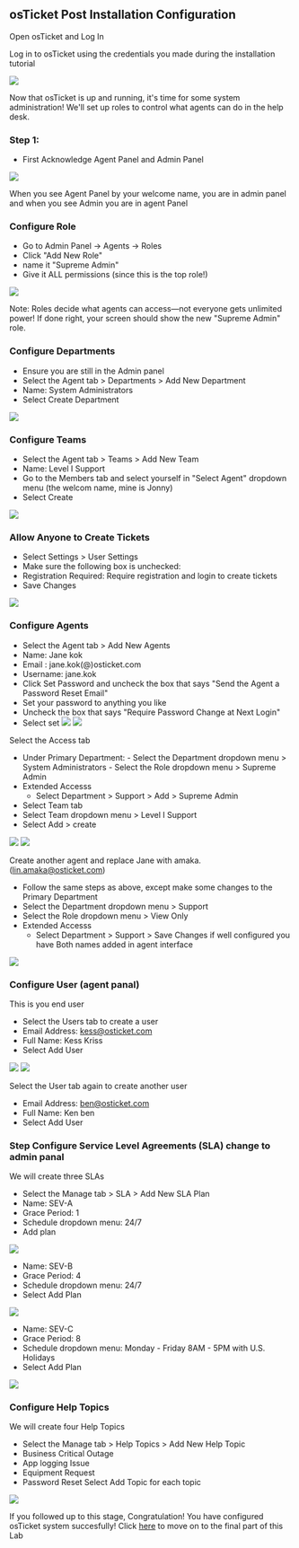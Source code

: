 ## osTicket Post Installation Configuration

Open osTicket and Log In

Log in to osTicket using the credentials you made during the installation tutorial

![](https://imgur.com/759E1Aj.png)

Now that osTicket is up and running, it's time for some system administration! We'll set up roles to control what agents can do in the help desk.
### Step 1: 
-  First Acknowledge Agent Panel and  Admin Panel

![](https://imgur.com/adT5HiC.png)

When you see Agent Panel by your welcome name, you are in admin panel and when you see Admin you are in agent Panel

### Configure Role
-  Go to Admin Panel → Agents → Roles
-  Click "Add New Role"
-  name it "Supreme Admin"
- Give it ALL permissions (since this is the top role!)

![](https://imgur.com/MEnWVu7.png)

Note: Roles decide what agents can access—not everyone gets unlimited power! If done right, your screen should show the new "Supreme Admin" role.

### Configure Departments
-  Ensure you are still in the Admin panel
-  Select the Agent tab > Departments > Add New Department
-  Name: System Administrators
-  Select Create Department

![](https://imgur.com/MIxlojU.png)

### Configure Teams
-  Select the Agent tab > Teams > Add New Team
-  Name: Level I Support
-  Go to the Members tab and select yourself in "Select Agent" dropdown menu (the welcom name, mine is Jonny)
-  Select Create 

![](https://i.imgur.com/M6nRfZ8.png)

### Allow Anyone to Create Tickets
-  Select Settings > User Settings
-  Make sure the following box is unchecked:
-  Registration Required: Require registration and login to create tickets
-  Save Changes

  ![](https://i.imgur.com/mXNn3a6.png)

###  Configure Agents
-  Select the Agent tab > Add New Agents
-  Name: Jane kok
-  Email : jane.kok(@)osticket.com
-  Username: jane.kok
-  Click Set Password and uncheck the box that says "Send the Agent a Password Reset Email"
-  Set your password to anything you like
-  Uncheck the box that says "Require Password Change at Next Login"
-  Select set
![](https://i.imgur.com/omYQLa8.png)
![](https://i.imgur.com/OEa5SCw.png)

Select the Access tab
  -  Under Primary Department:
    -  Select the Department dropdown menu > System Administrators
    -  Select the Role dropdown menu > Supreme Admin
-  Extended Accesss
    -  Select Department > Support > Add > Supreme Admin
-  Select Team tab
  -  Select Team dropdown menu > Level I Support
-  Select Add > create

![](https://i.imgur.com/A8zZsjg.png)
![](https://i.imgur.com/c2cJve5.png)

Create another agent and replace Jane with amaka. (lin.amaka@osticket.com)
  -  Follow the same steps as above, except make some changes to the Primary Department
-  Select the Department dropdown menu > Support
-  Select the Role dropdown menu > View Only
-  Extended Accesss
    -  Select Department > Support > Save Changes
  if well configured you have Both names added in agent interface

![](https://i.imgur.com/m17WvxQ.png)

###  Configure User (agent panal)
This is you end user
-  Select the Users tab to create a user
-  Email Address: kess@osticket.com
-  Full Name: Kess Kriss
-  Select Add User

![](https://imgur.com/KfwM6jL,png)
![](https://imgur.com/UQcbuV0.png)

Select the User tab again to create another user
-  Email Address: ben@osticket.com
-  Full Name: Ken ben
-  Select Add User

### Step Configure Service Level Agreements (SLA) change to admin panal

We will create three SLAs
-  Select the Manage tab > SLA > Add New SLA Plan
-  Name: SEV-A
-  Grace Period: 1
-  Schedule dropdown menu: 24/7
-  Add plan

![](https://i.imgur.com/neaa4IQ.png)

- Name: SEV-B
- Grace Period: 4
- Schedule dropdown menu: 24/7
- Select Add Plan

![](https://i.imgur.com/b7tn9vw.png)

- Name: SEV-C 
- Grace Period: 8
- Schedule dropdown menu: Monday - Friday 8AM - 5PM with U.S. Holidays
- Select Add Plan

![](https://i.imgur.com/FrFX00O.png)

### Configure Help Topics
We will create four Help Topics
-  Select the Manage tab > Help Topics > Add New Help Topic
  -  Business Critical Outage
  -  App logging Issue
  -  Equipment Request
  -   Password Reset
Select Add Topic for each topic

![](https://i.imgur.com/tZe2CmE.png)

If you followed up to this stage, Congratulation! You have configured osTicket system succesfully!
Click [here](https://github.com/akpatiudo/osTicket-lifecycle) to move on to the final part of this Lab










